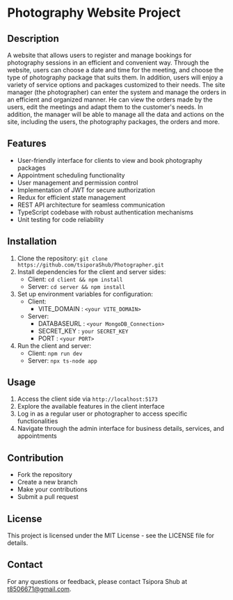 # Photography Website Project
## Description
A website that allows users to register and manage bookings for photography sessions in an efficient and convenient way. Through the website, users can choose a date and time for the meeting, and choose the type of photography package that suits them. In addition, users will enjoy a variety of service options and packages customized to their needs.
The site manager (the photographer) can enter the system and manage the orders in an efficient and organized manner. He can view the orders made by the users, edit the meetings and adapt them to the customer's needs. In addition, the manager will be able to manage all the data and actions on the site, including the users, the photography packages, the orders and more.
## Features
- User-friendly interface for clients to view and book photography packages
- Appointment scheduling functionality
- User management and permission control
- Implementation of JWT for secure authorization
- Redux for efficient state management
- REST API architecture for seamless communication
- TypeScript codebase with robust authentication mechanisms
- Unit testing for code reliability
## Installation
1. Clone the repository: `git clone https://github.com/tsiporaShub/Photographer.git`
2. Install dependencies for the client and server sides:
   - Client: `cd client && npm install`
   - Server: `cd server && npm install`
3. Set up environment variables for configuration:
   - Client:
      - VITE_DOMAIN : `<your VITE_DOMAIN>`
   - Server: 
     - DATABASEURL : `<your MongoDB_Connection>`
     - SECRET_KEY : `your SECRET_KEY`
     - PORT : `<your PORT>`
6. Run the client and server:
   - Client: `npm run dev`
   - Server: `npx ts-node app`
## Usage
1. Access the client side via `http://localhost:5173`
2. Explore the available features in the client interface
3. Log in as a regular user or photographer to access specific functionalities
4. Navigate through the admin interface for business details, services, and appointments
## Contribution
- Fork the repository
- Create a new branch
- Make your contributions
- Submit a pull request
## License
This project is licensed under the MIT License - see the LICENSE file for details.
## Contact
For any questions or feedback, please contact Tsipora Shub at t8506671@gmail.com.
